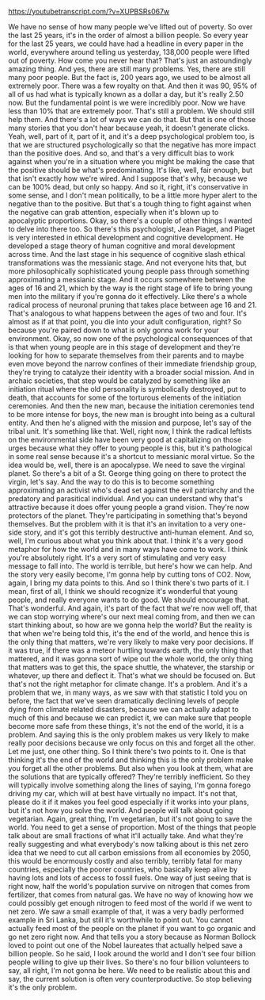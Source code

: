 https://youtubetranscript.com/?v=XUPBSRs067w

 We have no sense of how many people we've lifted out of poverty. So over the last 25 years, it's in the order of almost a billion people. So every year for the last 25 years, we could have had a headline in every paper in the world, everywhere around telling us yesterday, 138,000 people were lifted out of poverty. How come you never hear that? That's just an astoundingly amazing thing. And yes, there are still many problems. Yes, there are still many poor people. But the fact is, 200 years ago, we used to be almost all extremely poor. There was a few royalty on that. And then it was 90, 95% of all of us had what is typically known as a dollar a day, but it's really 2.50 now. But the fundamental point is we were incredibly poor. Now we have less than 10% that are extremely poor. That's still a problem. We should still help them. And there's a lot of ways we can do that. But that is one of those many stories that you don't hear because yeah, it doesn't generate clicks. Yeah, well, part of it, part of it, and it's a deep psychological problem too, is that we are structured psychologically so that the negative has more impact than the positive does. And so, and that's a very difficult bias to work against when you're in a situation where you might be making the case that the positive should be what's predominating. It's like, well, fair enough, but that isn't exactly how we're wired. And I suppose that's why, because we can be 100% dead, but only so happy. And so it, right, it's conservative in some sense, and I don't mean politically, to be a little more hyper alert to the negative than to the positive. But that's a tough thing to fight against when the negative can grab attention, especially when it's blown up to apocalyptic proportions. Okay, so there's a couple of other things I wanted to delve into there too. So there's this psychologist, Jean Piaget, and Piaget is very interested in ethical development and cognitive development. He developed a stage theory of human cognitive and moral development across time. And the last stage in his sequence of cognitive slash ethical transformations was the messianic stage. And not everyone hits that, but more philosophically sophisticated young people pass through something approximating a messianic stage. And it occurs somewhere between the ages of 16 and 21, which by the way is the right stage of life to bring young men into the military if you're gonna do it effectively. Like there's a whole radical process of neuronal pruning that takes place between age 16 and 21. That's analogous to what happens between the ages of two and four. It's almost as if at that point, you die into your adult configuration, right? So because you're paired down to what is only gonna work for your environment. Okay, so now one of the psychological consequences of that is that when young people are in this stage of development and they're looking for how to separate themselves from their parents and to maybe even move beyond the narrow confines of their immediate friendship group, they're trying to catalyze their identity with a broader social mission. And in archaic societies, that step would be catalyzed by something like an initiation ritual where the old personality is symbolically destroyed, put to death, that accounts for some of the torturous elements of the initiation ceremonies. And then the new man, because the initiation ceremonies tend to be more intense for boys, the new man is brought into being as a cultural entity. And then he's aligned with the mission and purpose, let's say of the tribal unit. It's something like that. Well, right now, I think the radical leftists on the environmental side have been very good at capitalizing on those urges because what they offer to young people is this, but it's pathological in some real sense because it's a shortcut to messianic moral virtue. So the idea would be, well, there is an apocalypse. We need to save the virginal planet. So there's a bit of a St. George thing going on there to protect the virgin, let's say. And the way to do this is to become something approximating an activist who's dead set against the evil patriarchy and the predatory and parasitical individual. And you can understand why that's attractive because it does offer young people a grand vision. They're now protectors of the planet. They're participating in something that's beyond themselves. But the problem with it is that it's an invitation to a very one-side story, and it's got this terribly destructive anti-human element. And so, well, I'm curious about what you think about that. I think it's a very good metaphor for how the world and in many ways have come to work. I think you're absolutely right. It's a very sort of stimulating and very easy message to fall into. The world is terrible, but here's how we can help. And the story very easily become, I'm gonna help by cutting tons of CO2. Now, again, I bring my data points to this. And so I think there's two parts of it. I mean, first of all, I think we should recognize it's wonderful that young people, and really everyone wants to do good. We should encourage that. That's wonderful. And again, it's part of the fact that we're now well off, that we can stop worrying where's our next meal coming from, and then we can start thinking about, so how are we gonna help the world? But the reality is that when we're being told this, it's the end of the world, and hence this is the only thing that matters, we're very likely to make very poor decisions. If it was true, if there was a meteor hurtling towards earth, the only thing that mattered, and it was gonna sort of wipe out the whole world, the only thing that matters was to get this, the space shuttle, the whatever, the starship or whatever, up there and deflect it. That's what we should be focused on. But that's not the right metaphor for climate change. It's a problem. And it's a problem that we, in many ways, as we saw with that statistic I told you on before, the fact that we've seen dramatically declining levels of people dying from climate related disasters, because we can actually adapt to much of this and because we can predict it, we can make sure that people become more safe from these things, it's not the end of the world, it is a problem. And saying this is the only problem makes us very likely to make really poor decisions because we only focus on this and forget all the other. Let me just, one other thing. So I think there's two points to it. One is that thinking it's the end of the world and thinking this is the only problem make you forget all the other problems. But also when you look at them, what are the solutions that are typically offered? They're terribly inefficient. So they will typically involve something along the lines of saying, I'm gonna forego driving my car, which will at best have virtually no impact. It's not that, please do it if it makes you feel good especially if it works into your plans, but it's not how you solve the world. And people will talk about going vegetarian. Again, great thing, I'm vegetarian, but it's not going to save the world. You need to get a sense of proportion. Most of the things that people talk about are small fractions of what it'll actually take. And what they're really suggesting and what everybody's now talking about is this net zero idea that we need to cut all carbon emissions from all economies by 2050, this would be enormously costly and also terribly, terribly fatal for many countries, especially the poorer countries, who basically keep alive by having lots and lots of access to fossil fuels. One way of just seeing that is right now, half the world's population survive on nitrogen that comes from fertilizer, that comes from natural gas. We have no way of knowing how we could possibly get enough nitrogen to feed most of the world if we went to net zero. We saw a small example of that, it was a very badly performed example in Sri Lanka, but still it's worthwhile to point out. You cannot actually feed most of the people on the planet if you want to go organic and go net zero right now. And that tells you a story because as Norman Bollock loved to point out one of the Nobel laureates that actually helped save a billion people. So he said, I look around the world and I don't see four billion people willing to give up their lives. So there's no four billion volunteers to say, all right, I'm not gonna be here. We need to be realistic about this and say, the current solution is often very counterproductive. So stop believing it's the only problem.
